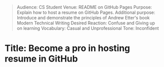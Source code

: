 > Audience: CS Student
> Venue: README on GitHub Pages
> Purpose: Explain how to host a resume on GitHub Pages.
> Additional purpose: Introduce and demonstrate the principles of Andrew Etter's book Modern Technical Writing
> Desired Reaction: Confuse and Giving up on learning
> Vocabulary: Casual and Unprofessional
> Tone: Inconfident

# Title: Become a pro in hosting resume in GitHub

